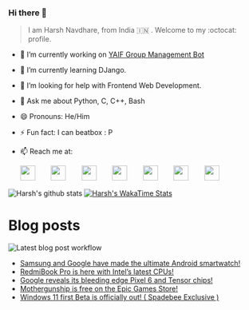 ### Hi there 👋

> I am Harsh Navdhare, from India :india: . Welcome to my :octocat: profile.

* 🔭 I’m currently working on [YAIF Group Management Bot](https://github.com/YAIFoundation/YAR_Manager_Bot)
* 🌱 I’m currently learning DJango.
* 🤔 I’m looking for help with Frontend Web Development.
* 💬 Ask me about Python, C, C++, Bash
* 😄 Pronouns: He/Him
* ⚡ Fun fact: I can beatbox : P
* 📫 Reach me at: 
 

    [<img src="https://simpleicons.org/icons/instagram.svg" width="30">](https://www.instagram.com/plus_infinity.hn) &nbsp;&nbsp;&nbsp;&nbsp;&nbsp;&nbsp;
    [<img src="https://simpleicons.org/icons/facebook.svg" width="30">](https://www.facebook.com/harsh.navdhare.infinity) &nbsp;&nbsp;&nbsp;&nbsp;&nbsp;&nbsp; 
    [<img src="https://simpleicons.org/icons/twitter.svg" width="30">](https://twitter.com/hnavdhare) &nbsp;&nbsp;&nbsp;&nbsp;&nbsp;&nbsp; 
    [<img src="https://simpleicons.org/icons/xdadevelopers.svg" width="30">](https://forum.xda-developers.com/member.php?u=8122486) &nbsp;&nbsp;&nbsp;&nbsp;&nbsp;&nbsp; 
    [<img src="https://simpleicons.org/icons/telegram.svg" width="30">](https://t.me/infinitEplus) &nbsp;&nbsp;&nbsp;&nbsp;&nbsp;&nbsp;
    [<img src="https://simpleicons.org/icons/snapchat.svg" width="30">](https://www.snapchat.com/add/plus.infinity) &nbsp;&nbsp;&nbsp;&nbsp;&nbsp;&nbsp; 
    [<img src="https://simpleicons.org/icons/gmail.svg" width="30">](mailto:navdhareharsh2001@gmail.com)

 
 

![Harsh's github stats](https://github-readme-stats-infinity-plus.vercel.app/api?username=infinity-plus&show_icons=true&count_private=true&theme=dark) [![Harsh's WakaTime Stats](https://github-readme-stats-infinity-plus.vercel.app/api/wakatime?username=infinity_plus&theme=dark)](https://wakatime.com/@infinity_plus)

# Blog posts

![Latest blog post workflow](https://github.com/infinity-plus/infinity-plus/workflows/Latest%20blog%20post%20workflow/badge.svg)

<!-- BLOG-POST-LIST:START -->
- [Samsung and Google have made the ultimate Android smartwatch!](https://spadebee.com/2021/08/04/samsung-and-google-have-made-the-ultimate-android-smartwatch/?utm_source=rss&utm_medium=rss&utm_campaign=samsung-and-google-have-made-the-ultimate-android-smartwatch)
- [RedmiBook Pro is here with Intel’s latest CPUs!](https://spadebee.com/2021/08/03/redmibook-pro-is-here-with-intels-latest-cpus/?utm_source=rss&utm_medium=rss&utm_campaign=redmibook-pro-is-here-with-intels-latest-cpus)
- [Google reveals its bleeding edge Pixel 6 and Tensor chips!](https://spadebee.com/2021/08/02/google-reveals-its-bleeding-edge-pixel-6-and-tensor-chips/?utm_source=rss&utm_medium=rss&utm_campaign=google-reveals-its-bleeding-edge-pixel-6-and-tensor-chips)
- [Mothergunship is free on the Epic Games Store!](https://spadebee.com/2021/07/31/mothergunship-is-free-on-the-epic-games-store/?utm_source=rss&utm_medium=rss&utm_campaign=mothergunship-is-free-on-the-epic-games-store)
- [Windows 11 first Beta is officially out! ( Spadebee Exclusive )](https://spadebee.com/2021/07/30/windows-11-first-beta-is-officially-out-spadebee-exclusive/?utm_source=rss&utm_medium=rss&utm_campaign=windows-11-first-beta-is-officially-out-spadebee-exclusive)
<!-- BLOG-POST-LIST:END -->
